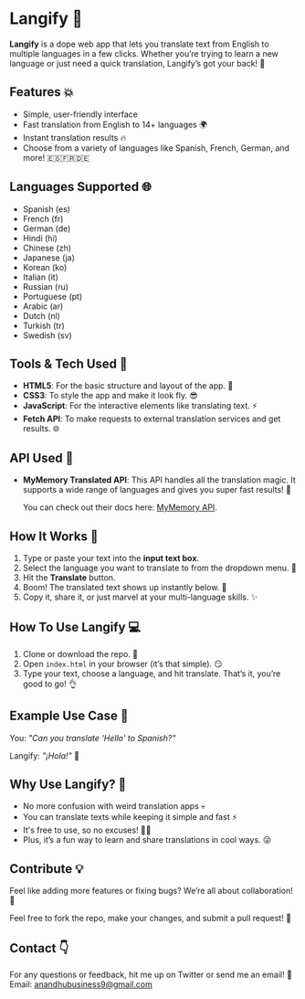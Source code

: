 

# Langify 🚀

**Langify** is a dope web app that lets you translate text from English to multiple languages in a few clicks. Whether you’re trying to learn a new language or just need a quick translation, Langify’s got your back! 🙌

## Features 💥
- Simple, user-friendly interface
- Fast translation from English to 14+ languages 🌍
- Instant translation results 🔥
- Choose from a variety of languages like Spanish, French, German, and more! 🇪🇸🇫🇷🇩🇪

## Languages Supported 🌐
- Spanish (es)
- French (fr)
- German (de)
- Hindi (hi)
- Chinese (zh)
- Japanese (ja)
- Korean (ko)
- Italian (it)
- Russian (ru)
- Portuguese (pt)
- Arabic (ar)
- Dutch (nl)
- Turkish (tr)
- Swedish (sv)

## Tools & Tech Used 🔧

- **HTML5**: For the basic structure and layout of the app. 📄
- **CSS3**: To style the app and make it look fly. 😎
- **JavaScript**: For the interactive elements like translating text. ⚡️
- **Fetch API**: To make requests to external translation services and get results. 🌐

## API Used 🌟

- **MyMemory Translated API**: This API handles all the translation magic. It supports a wide range of languages and gives you super fast results! 🌟

    You can check out their docs here: [MyMemory API](https://mymemory.translated.net/).

## How It Works 🧠

1. Type or paste your text into the **input text box**.
2. Select the language you want to translate to from the dropdown menu. 📜
3. Hit the **Translate** button.
4. Boom! The translated text shows up instantly below. 👏
5. Copy it, share it, or just marvel at your multi-language skills. ✨

## How To Use Langify 💻

1. Clone or download the repo. 🔽
2. Open `index.html` in your browser (it’s that simple). 😏
3. Type your text, choose a language, and hit translate. That’s it, you’re good to go! 👌

## Example Use Case 🤩

You: *"Can you translate 'Hello' to Spanish?"*

Langify: *"¡Hola!"* 🫶

## Why Use Langify? 🤔

- No more confusion with weird translation apps 💀
- You can translate texts while keeping it simple and fast ⚡️
- It's free to use, so no excuses! 🙅‍♀️
- Plus, it’s a fun way to learn and share translations in cool ways. 😜

## Contribute 💡

Feel like adding more features or fixing bugs? We’re all about collaboration! 🤝 

Feel free to fork the repo, make your changes, and submit a pull request! 🚀

## Contact 👇

For any questions or feedback, hit me up on Twitter or send me an email! 📧
Email: anandhubusiness9@gmail.com
